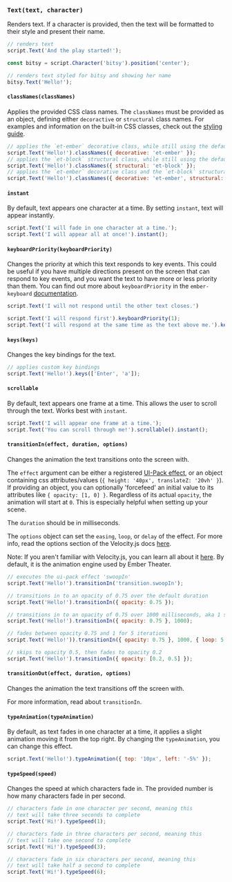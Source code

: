 ### `Text(text, character)`

Renders text. If a character is provided, then the text will be formatted to their style and present their name.

```js
// renders text
script.Text('And the play started!');

const bitsy = script.Character('bitsy').position('center');

// renders text styled for bitsy and showing her name
bitsy.Text('Hello!');
```

#### `classNames(classNames)`

Applies the provided CSS class names. The `classNames` must be provided as an object, defining either `decoractive` or `structural` class names. For examples and information on the built-in CSS classes, check out the [styling guide](/learn/director/styling/text).

```js
// applies the `et-ember` decorative class, while still using the default `structural` class
script.Text('Hello!').classNames({ decorative: 'et-ember' });
// applies the `et-block` structural class, while still using the default `decorative` class
script.Text('Hello!').classNames({ structural: 'et-block' });
// applies the `et-ember` decorative class and the `et-block` structural class
script.Text('Hello!').classNames({ decorative: 'et-ember', structural: 'et-block' });
```

#### `instant`

By default, text appears one character at a time. By setting `instant`, text will appear instantly.

```js
script.Text('I will fade in one character at a time.');
script.Text('I will appear all at once!').instant();
```

#### `keyboardPriority(keyboardPriority)`

Changes the priority at which this text responds to key events. This could be useful if you have multiple directions present on the screen that can respond to key events, and you want the text to have more or less priority than them. You can find out more about `keyboardPriority` in the `ember-keyboard` [documentation](https://github.com/null-null-null/ember-keyboard).

```js
script.Text('I will not respond until the other text closes.')

script.Text('I will respond first').keyboardPriority(1);
script.Text('I will respond at the same time as the text above me.').keyboardPriority(1);
```

#### `keys(keys)`

Changes the key bindings for the text.

```js
// applies custom key bindings
script.Text('Hello!').keys(['Enter', 'a']);
```

#### `scrollable`

By default, text appears one frame at a time. This allows the user to scroll through the text. Works best with `instant`.

```js
script.Text('I will appear one frame at a time.');
script.Text('You can scroll through me!').scrollable().instant();
```

#### `transitionIn(effect, duration, options)`

Changes the animation the text transitions onto the screen with.

The `effect` argument can be either a registered [UI-Pack effect](http://julian.com/research/velocity/#uiPack), or an object containing css attributes/values (`{ height: '40px', translateZ: '20vh' }`). If providing an object, you can optionally 'forcefeed' an initial value to its attributes like `{ opacity: [1, 0] }`. Regardless of its actual `opacity`, the animation will start at `0`. This is especially helpful when setting up your scene.

The `duration` should be in milliseconds.

The `options` object can set the `easing`, `loop`, or `delay` of the effect. For more info, read the options section of the Velocity.js docs [here](http://julian.com/research/velocity/#easing).

Note: If you aren't familiar with Velocity.js, you can learn all about it [here](http://julian.com/research/velocity). By default, it is the animation engine used by Ember Theater.

```js
// executes the ui-pack effect 'swoopIn'
script.Text('Hello!').transitionIn('transition.swoopIn');

// transitions in to an opacity of 0.75 over the default duration
script.Text('Hello!').transitionIn({ opacity: 0.75 });

// transitions in to an opacity of 0.75 over 1000 milliseconds, aka 1 second
script.Text('Hello!').transitionIn({ opacity: 0.75 }, 1000);

// fades between opacity 0.75 and 1 for 5 iterations
script.Text('Hello!')).transitionIn({ opacity: 0.75 }, 1000, { loop: 5 });

// skips to opacity 0.5, then fades to opacity 0.2
script.Text('Hello!').transitionIn({ opacity: [0.2, 0.5] });
```

#### `transitionOut(effect, duration, options)`

Changes the animation the text transitions off the screen with.

For more information, read about `transitionIn`.

#### `typeAnimation(typeAnimation)`

By default, as text fades in one character at a time, it applies a slight animation moving it from the top right. By changing the `typeAnimation`, you can change this effect.

```js
script.Text('Hello!').typeAnimation({ top: '10px', left: '-5%' });
```

#### `typeSpeed(speed)`

Changes the speed at which characters fade in. The provided number is how many characters fade in per second.

```js
// characters fade in one character per second, meaning this
// text will take three seconds to complete
script.Text('Hi!').typeSpeed(1);

// characters fade in three characters per second, meaning this
// text will take one second to complete
script.Text('Hi!').typeSpeed(3);

// characters fade in six characters per second, meaning this
// text will take half a second to complete
script.Text('Hi!').typeSpeed(6);
```
